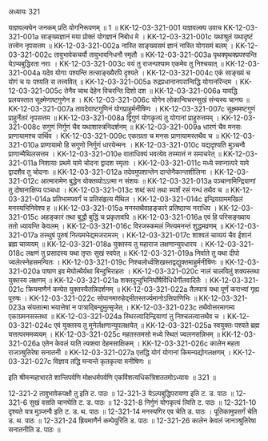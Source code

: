 अध्यायः 321

याज्ञवल्क्येन जनकम् प्रति योगनिरूपणम् ॥ 1 ॥
KK-12-03-321-001	याज्ञवल्क्य उवाच 
KK-12-03-321-001a	साङ्ख्यज्ञानं मया प्रोक्तं योगज्ञानं निबोध मे ।
KK-12-03-321-001c	यथाश्रुतं यथादृष्टं तत्त्वेन नृपसत्तम ॥
KK-12-03-321-002a	नास्ति साङ्ख्यसमं ज्ञानं नास्ति योगसमं बलम् ।
KK-12-03-321-002c	तावुभावेकचर्यौ तावुभावनिधनौ स्मृतौ ॥
KK-12-03-321-003a	पृथक्पृथक्प्रपश्यन्ति येऽप्यबुद्धिरता नराः ।
KK-12-03-321-003c	वयं तु राजन्पश्याम एकमेव तु निश्चयात् ॥
KK-12-03-321-004a	यदेव योगाः पश्यन्ति तत्साङ्ख्यैरपि दृश्यते ।
KK-12-03-321-004c	एकं साङ्ख्यं च योगं च यः पश्यति स तत्त्ववित् ॥
KK-12-03-321-005a	रुद्रप्रधानानपरान्विद्धि योगानरिन्दम ।
KK-12-03-321-005c	तेनैव चाथ देहेन विचरन्ति दिशो दश ॥
KK-12-03-321-006a	यावद्धि प्रलयस्तात सूक्ष्मेणाष्टगुणेन ह ।
KK-12-03-321-006c	योगेन लोकान्विचरन्सुखं संन्यस्य चानघ ॥
KK-12-03-321-007a	तावदेवाष्टगुणिनं योगप्राहुर्मनीषिणः ।
KK-12-03-321-007c	सूक्ष्ममष्टगुणं प्राहुर्नेतरं नृपसत्तम ॥
KK-12-03-321-008a	द्विगुणं योगकृत्यं तु योगानां प्राहुरुत्तमम् ।
KK-12-03-321-008c	सगुणं निर्गुणं चैव यथाशास्त्रनिदर्शनम् ॥
KK-12-03-321-009a	धारणं चैव मनसः प्राणायामश्च पार्थिव ।
KK-12-03-321-009c	एकाग्रता च मनसः प्राणायामस्तथैव च ॥
KK-12-03-321-010a	प्राणायामो हि सगुणो निर्गुणं धारयेन्मनः ।
KK-12-03-321-010c	यद्यदृश्यति मुञ्चन्वै प्राणान्मैथिलसत्तम ।
KK-12-03-321-010e	वाताधिक्यं भवत्येव तस्मात्तं न समाचरेत् ॥
KK-12-03-321-011a	निशायाः प्रथमे यामे चोदना द्वादश स्मृताः ।
KK-12-03-321-011c	मध्ये स्वप्नात्परे यामे द्वादशैव तु चोदनाः ॥
KK-12-03-321-012a	तदेवमुपशान्तेन दान्तेनैकान्तशीलिना ।
KK-12-03-321-012c	आत्मारामेण बुद्धेन योक्तव्योऽऽत्मा न संशयः ॥
KK-12-03-321-013a	पञ्चानामिन्द्रियाणां तु दोषानाक्षिप्य पञ्चधा ।
KK-12-03-321-013c	शब्दं रूपं तथा स्पर्शं रसं गन्धं तथैव च ॥
KK-12-03-321-014a	प्रतिभामपवर्गं च प्रतिसंहृत्य मैथिल ।
KK-12-03-321-014c	इन्द्रियग्राममखिलं मनस्यभिनिवेश्य ह ॥
KK-12-03-321-015a	मनस्तथैवाहङ्कारे प्रतिष्ठाप्य नराधिप ।
KK-12-03-321-015c	अहङ्कारं तथा बुद्धौ बुद्धिं च प्रकृतावपि ॥
KK-12-03-321-016a	एवं हि परिसङ्ख्याय ततो ध्यायन्ति केवलम् ।
KK-12-03-321-016c	विरजस्कमलं नित्यमनन्तं शुद्धमव्रणम् ॥
KK-12-03-321-017a	तस्थुषं पुरुषं नित्यमभेद्यमजरामरम् ।
KK-12-03-321-017c	शाश्वतं चाव्ययं चैव ईशानं ब्रह्म चाव्ययम् ॥
KK-12-03-321-018a	युक्तस्य तु महाराज लक्षणान्युपधारय ।
KK-12-03-321-018c	लक्षणं तु प्रसादस्य यथा तृप्तः सुखं स्वपेत् ॥
KK-12-03-321-019a	निर्वाते तु यथा दीपो ज्वलेत्स्नेहसमन्वितः ।
KK-12-03-321-019c	निश्चलोर्ध्वशिखस्तद्वद्युक्तमाहुर्मनीषिणः ॥
KK-12-03-321-020a	पाषाण इव मेघोत्थैर्यथा बिन्दुभिराहतः ।
KK-12-03-321-020c	नालं चालयितुं शक्यस्तथा युक्तस्य लक्षणम् ॥
KK-12-03-321-021a	शक्तदुन्दुभिनिर्घोषैर्विधिधैर्गीतवादितैः ।
KK-12-03-321-021c	क्रियमाणैर्न कम्पेत युक्तस्यैतन्निदर्शनम् ॥
KK-12-03-321-022a	तैलपात्रं यथा पूर्णं कराभ्यां गृह्य पूरुषः ।
KK-12-03-321-022c	सोपानमारुहेद्भीतस्तर्ज्यमानोऽसिपाणिभिः ॥
KK-12-03-321-023a	संयतात्मा भयात्तेषां न पात्राद्बिन्दुमुत्सृजेत् ।
KK-12-03-321-023c	तथैवोत्तरमागम्य एकाग्रमनसस्तथा ॥
KK-12-03-321-024a	स्थिरत्वादिन्द्रियाणां तु निश्चलत्वात्तथैव च ।
KK-12-03-321-024c	एवं युक्तस्य तु मुनेर्लक्षणान्युपलक्षयेत् ॥
KK-12-03-321-025a	स्वयुक्तः पश्यते ब्रह्म यत्तत्परममव्ययम् ।
KK-12-03-321-025c	महतस्तमसो मध्ये स्थितं ज्वलनसन्निभम् ॥
KK-12-03-321-026a	एतेन केवलं याति त्यक्त्वा देहमसाक्षिकम् ।
KK-12-03-321-026c	कालेन महता राजञ्श्रुतिरेषा सनातनी ॥
KK-12-03-321-027a	एतद्धि योगं योगानां किमन्यद्योगलक्षणम् ।
KK-12-03-321-027c	विज्ञाय तद्धि मन्यन्ते कृतकृत्या मनीषिणः ॥ 

इति श्रीमन्महाभारते शान्तिपर्वणि मोक्षधर्मपर्वणि एकविंशत्यधिकत्रिशततमोऽध्यायः ॥ 321 ॥

12-321-2 तावुभावेकपक्षौ तु इति ट. पाठः ॥ 12-321-3 येऽल्पबुद्धिपरायणा इति ट. ड. पाठः ॥ 12-321-6 सुखं वसति चानघेति ट. ड. पाठः ॥ 12-321-8 निर्गुणं योगकृत्यं त्विति ट. पाठः ॥ 12-321-10 दृश्यते यत्र मुञ्जन्वै इति ट. ड. थ. पाठः ॥ 12-321-14 मनस्यगिर एव चेति ड. पाठः । पूतिकामुपसर्गं चेति ड. थ. पाठः ॥ 12-321-24 ह्रियमाणैर्न कम्पेयुरिति ड. पाठः ॥ 12-321-26 कालेन केवलं जानञ्श्रुतिरेषा सनातनीति ड. पाठः ॥
